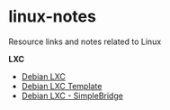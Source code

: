 linux-notes
===========

Resource links and notes related to Linux

**LXC**

- [Debian LXC](https://wiki.debian.org/LXC)
- [Debian LXC Template](https://github.com/simonvanderveldt/lxc-debian-wheezy-template)
- [Debian LXC - SimpleBridge](https://wiki.debian.org/LXC/SimpleBridge)

